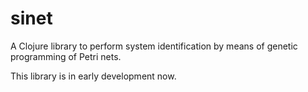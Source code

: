 # sinet

A Clojure library to perform system identification by means of genetic programming of Petri nets.

This library is in early development now. 
